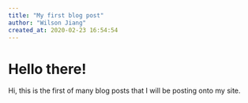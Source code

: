 ```yaml
---
title: "My first blog post"
author: "Wilson Jiang"
created_at: 2020-02-23 16:54:54
---
```

# Hello there!
Hi, this is the first of many blog posts that I will be posting onto my site.